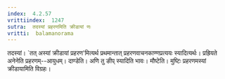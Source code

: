 ```yaml
---
index:  4.2.57
vrittiindex:  1247
sutra:  तदस्यां प्रहरणमिति क्रीडायां णः
vritti:  balamanorama 
---
```


तदस्यां। `तत् अस्यां क्रीडायां प्रहरण'मित्यर्थ प्रथमान्तात् प्रहरणवाचनकाण्णप्रत्ययः स्यादित्यर्थः। प्रह्रियते अनेनेति प्रहरणम्--आयुधम्। दाण्डेति। अणि तु ङीप् स्यादिति भावः। मौष्टेति। मुष्टिः प्रहरणमस्यां क्रीडायामिति विग्रहः।

